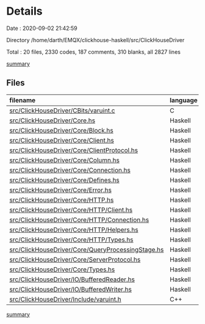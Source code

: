# Details

Date : 2020-09-02 21:42:59

Directory /home/darth/EMQX/clickhouse-haskell/src/ClickHouseDriver

Total : 20 files,  2330 codes, 187 comments, 310 blanks, all 2827 lines

[summary](results.md)

## Files
| filename | language | code | comment | blank | total |
| :--- | :--- | ---: | ---: | ---: | ---: |
| [src/ClickHouseDriver/CBits/varuint.c](/src/ClickHouseDriver/CBits/varuint.c) | C | 57 | 3 | 5 | 65 |
| [src/ClickHouseDriver/Core.hs](/src/ClickHouseDriver/Core.hs) | Haskell | 11 | 0 | 1 | 12 |
| [src/ClickHouseDriver/Core/Block.hs](/src/ClickHouseDriver/Core/Block.hs) | Haskell | 103 | 3 | 17 | 123 |
| [src/ClickHouseDriver/Core/Client.hs](/src/ClickHouseDriver/Core/Client.hs) | Haskell | 101 | 12 | 20 | 133 |
| [src/ClickHouseDriver/Core/ClientProtocol.hs](/src/ClickHouseDriver/Core/ClientProtocol.hs) | Haskell | 23 | 7 | 19 | 49 |
| [src/ClickHouseDriver/Core/Column.hs](/src/ClickHouseDriver/Core/Column.hs) | Haskell | 394 | 66 | 25 | 485 |
| [src/ClickHouseDriver/Core/Connection.hs](/src/ClickHouseDriver/Core/Connection.hs) | Haskell | 354 | 13 | 21 | 388 |
| [src/ClickHouseDriver/Core/Defines.hs](/src/ClickHouseDriver/Core/Defines.hs) | Haskell | 34 | 20 | 32 | 86 |
| [src/ClickHouseDriver/Core/Error.hs](/src/ClickHouseDriver/Core/Error.hs) | Haskell | 410 | 1 | 7 | 418 |
| [src/ClickHouseDriver/Core/HTTP.hs](/src/ClickHouseDriver/Core/HTTP.hs) | Haskell | 8 | 0 | 1 | 9 |
| [src/ClickHouseDriver/Core/HTTP/Client.hs](/src/ClickHouseDriver/Core/HTTP/Client.hs) | Haskell | 183 | 21 | 27 | 231 |
| [src/ClickHouseDriver/Core/HTTP/Connection.hs](/src/ClickHouseDriver/Core/HTTP/Connection.hs) | Haskell | 29 | 3 | 9 | 41 |
| [src/ClickHouseDriver/Core/HTTP/Helpers.hs](/src/ClickHouseDriver/Core/HTTP/Helpers.hs) | Haskell | 62 | 3 | 10 | 75 |
| [src/ClickHouseDriver/Core/HTTP/Types.hs](/src/ClickHouseDriver/Core/HTTP/Types.hs) | Haskell | 18 | 0 | 5 | 23 |
| [src/ClickHouseDriver/Core/QueryProcessingStage.hs](/src/ClickHouseDriver/Core/QueryProcessingStage.hs) | Haskell | 4 | 0 | 4 | 8 |
| [src/ClickHouseDriver/Core/ServerProtocol.hs](/src/ClickHouseDriver/Core/ServerProtocol.hs) | Haskell | 37 | 14 | 16 | 67 |
| [src/ClickHouseDriver/Core/Types.hs](/src/ClickHouseDriver/Core/Types.hs) | Haskell | 252 | 13 | 27 | 292 |
| [src/ClickHouseDriver/IO/BufferedReader.hs](/src/ClickHouseDriver/IO/BufferedReader.hs) | Haskell | 151 | 2 | 39 | 192 |
| [src/ClickHouseDriver/IO/BufferedWriter.hs](/src/ClickHouseDriver/IO/BufferedWriter.hs) | Haskell | 90 | 6 | 22 | 118 |
| [src/ClickHouseDriver/Include/varuint.h](/src/ClickHouseDriver/Include/varuint.h) | C++ | 9 | 0 | 3 | 12 |

[summary](results.md)